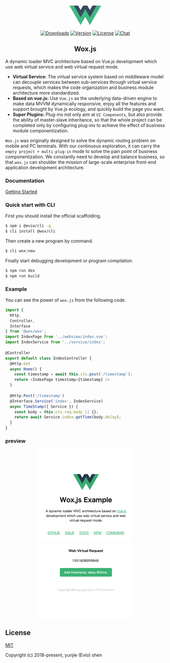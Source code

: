 <p align="center"><a href="https://woxjs.github.io/" target="_blank" rel="noopener noreferrer"><img width="100" src="logo.svg" alt="Wox logo"></a></p>

<p align="center">
  <a href="https://npmcharts.com/compare/@wox/wox?minimal=true"><img src="https://img.shields.io/npm/dm/@wox/wox.svg" alt="Downloads"></a>
  <a href="https://www.npmjs.com/package/@wox/wox"><img src="https://img.shields.io/npm/v/@wox/wox.svg" alt="Version"></a>
  <a href="https://www.npmjs.com/package/@wox/wox"><img src="https://img.shields.io/npm/l/@wox/wox.svg" alt="License"></a>
  <a href="https://chat.vuejs.org/"><img src="https://img.shields.io/badge/chat-on%20discord-7289da.svg" alt="Chat"></a>
</p>

<h2 align="center">Wox.js</h2>

A dynamic loader MVC architecture based on Vue.js development which use web virtual service and web virtual request mode.

- **Virtual Service:** The virtual service system based on middleware model can decouple services between sub-services through virtual service requests, which makes the code organization and business module architecture more standardized.
- **Based on vue.js:** Use `Vue.js` as the underlying data-driven engine to make data MVVM dynamically responsive, enjoy all the features and support brought by Vue.js ecology, and quickly build the page you want.
- **Super Plugins:** Plug-ins not only aim at `UI Components`, but also provide the ability of master-slave inheritance, so that the whole project can be completed only by configuring plug-ins to achieve the effect of business module componentization.

`Wox.js` was originally designed to solve the dynamic routing problem on mobile and PC terminals. With our continuous exploration, it can carry the `empty project + multi-plug-in` mode to solve the pain point of business componentization. We constantly need to develop and balance business, so that `wox.js` can shoulder the mission of large-scale enterprise front-end application development architecture.

### Documentation

[Getting Started](https://woxjs.github.io/)

### Quick start with CLI

First you should install the official scaffolding.

```bash
$ npm i @evio/cli -g
$ cli install @wox/cli
```

Then create a new program by command.

```bash
$ cli wox:new
```

Finally start debugging development or program compilation.

```bash
$ npm run dev
$ npm run build
```

### Example

You can see the power of `wox.js` from the following code.

```javascript  
import {
  Http,
  Controller,
  Interface
} from '@wox/wox';
import IndexPage from '../webview/index.vue';
import IndexService from '../service/index';

@Controller
export default class IndexController {
  @Http.Get
  async Home() {
    const timestamp = await this.ctx.post('/timestamp');
    return <IndexPage timestamp={timestamp} />
  }
  
  @Http.Post('/timestamp')
  @Interface.Service('index', IndexService)
  async TimeStamp({ Service }) {
    const body = this.ctx.req.body || {};
    return await Service.index.getTime(body.delay);
  }
}
```

### preview

<p align="center"><img src="./assets/wox.png" width="300" alt="preview"></p>

## License

[MIT](http://opensource.org/licenses/MIT)

Copyright (c) 2018-present, yunjie (Evio) shen